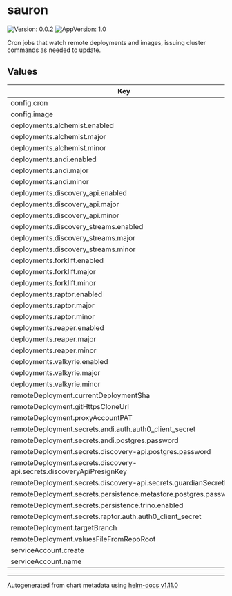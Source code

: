# sauron

![Version: 0.0.2](https://img.shields.io/badge/Version-0.0.2-informational?style=flat-square) ![AppVersion: 1.0](https://img.shields.io/badge/AppVersion-1.0-informational?style=flat-square)

Cron jobs that watch remote deployments and images, issuing cluster commands as needed to update.

## Values

| Key | Type | Default | Description |
|-----|------|---------|-------------|
| config.cron | string | `"*/10 * * * *"` |  |
| config.image | string | `"smartcitiesdata/sauron:0.0.4"` |  |
| deployments.alchemist.enabled | bool | `true` |  |
| deployments.alchemist.major | int | `0` |  |
| deployments.alchemist.minor | int | `2` |  |
| deployments.andi.enabled | bool | `true` |  |
| deployments.andi.major | int | `2` |  |
| deployments.andi.minor | int | `3` |  |
| deployments.discovery_api.enabled | bool | `true` |  |
| deployments.discovery_api.major | int | `1` |  |
| deployments.discovery_api.minor | int | `3` |  |
| deployments.discovery_streams.enabled | bool | `true` |  |
| deployments.discovery_streams.major | int | `3` |  |
| deployments.discovery_streams.minor | int | `0` |  |
| deployments.forklift.enabled | bool | `true` |  |
| deployments.forklift.major | int | `0` |  |
| deployments.forklift.minor | int | `19` |  |
| deployments.raptor.enabled | bool | `true` |  |
| deployments.raptor.major | int | `1` |  |
| deployments.raptor.minor | int | `2` |  |
| deployments.reaper.enabled | bool | `true` |  |
| deployments.reaper.major | int | `2` |  |
| deployments.reaper.minor | int | `1` |  |
| deployments.valkyrie.enabled | bool | `true` |  |
| deployments.valkyrie.major | int | `1` |  |
| deployments.valkyrie.minor | int | `7` |  |
| remoteDeployment.currentDeploymentSha | string | `""` |  |
| remoteDeployment.gitHttpsCloneUrl | string | `"https://github.com/<Org>/<Repo>.git"` |  |
| remoteDeployment.proxyAccountPAT | string | `""` |  |
| remoteDeployment.secrets.andi.auth.auth0_client_secret | string | `""` |  |
| remoteDeployment.secrets.andi.postgres.password | string | `""` |  |
| remoteDeployment.secrets.discovery-api.postgres.password | string | `""` |  |
| remoteDeployment.secrets.discovery-api.secrets.discoveryApiPresignKey | string | `""` |  |
| remoteDeployment.secrets.discovery-api.secrets.guardianSecretKey | string | `""` |  |
| remoteDeployment.secrets.persistence.metastore.postgres.password | string | `""` |  |
| remoteDeployment.secrets.persistence.trino.enabled | bool | `true` |  |
| remoteDeployment.secrets.raptor.auth.auth0_client_secret | string | `""` |  |
| remoteDeployment.targetBranch | string | `"main"` |  |
| remoteDeployment.valuesFileFromRepoRoot | string | `"./dev/values.yaml"` |  |
| serviceAccount.create | bool | `true` |  |
| serviceAccount.name | string | `"updater-cron"` |  |

----------------------------------------------
Autogenerated from chart metadata using [helm-docs v1.11.0](https://github.com/norwoodj/helm-docs/releases/v1.11.0)
